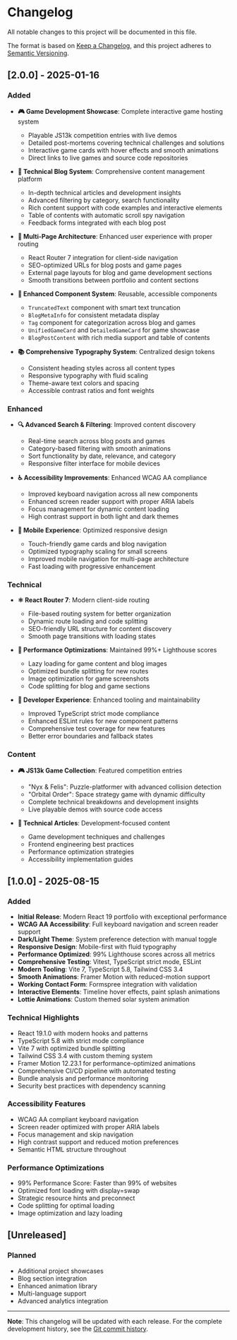 # Changelog

All notable changes to this project will be documented in this file.

The format is based on [Keep a Changelog](https://keepachangelog.com/en/1.0.0/),
and this project adheres to [Semantic Versioning](https://semver.org/spec/v2.0.0.html).

## [2.0.0] - 2025-01-16

### Added

- **🎮 Game Development Showcase**: Complete interactive game hosting system
  - Playable JS13k competition entries with live demos
  - Detailed post-mortems covering technical challenges and solutions
  - Interactive game cards with hover effects and smooth animations
  - Direct links to live games and source code repositories

- **📝 Technical Blog System**: Comprehensive content management platform
  - In-depth technical articles and development insights
  - Advanced filtering by category, search functionality
  - Rich content support with code examples and interactive elements
  - Table of contents with automatic scroll spy navigation
  - Feedback forms integrated with each blog post

- **🚀 Multi-Page Architecture**: Enhanced user experience with proper routing
  - React Router 7 integration for client-side navigation
  - SEO-optimized URLs for blog posts and game pages
  - External page layouts for blog and game development sections
  - Smooth transitions between portfolio and content sections

- **🎨 Enhanced Component System**: Reusable, accessible components
  - `TruncatedText` component with smart text truncation
  - `BlogMetaInfo` for consistent metadata display
  - `Tag` component for categorization across blog and games
  - `UnifiedGameCard` and `DetailedGameCard` for game showcase
  - `BlogPostContent` with rich media support and table of contents

- **📚 Comprehensive Typography System**: Centralized design tokens
  - Consistent heading styles across all content types
  - Responsive typography with fluid scaling
  - Theme-aware text colors and spacing
  - Accessible contrast ratios and font weights

### Enhanced

- **🔍 Advanced Search & Filtering**: Improved content discovery
  - Real-time search across blog posts and games
  - Category-based filtering with smooth animations
  - Sort functionality by date, relevance, and category
  - Responsive filter interface for mobile devices

- **♿ Accessibility Improvements**: Enhanced WCAG AA compliance
  - Improved keyboard navigation across all new components
  - Enhanced screen reader support with proper ARIA labels
  - Focus management for dynamic content loading
  - High contrast support in both light and dark themes

- **📱 Mobile Experience**: Optimized responsive design
  - Touch-friendly game cards and blog navigation
  - Optimized typography scaling for small screens
  - Improved mobile navigation for multi-page architecture
  - Fast loading with progressive enhancement

### Technical

- **⚛️ React Router 7**: Modern client-side routing
  - File-based routing system for better organization
  - Dynamic route loading and code splitting
  - SEO-friendly URL structure for content discovery
  - Smooth page transitions with loading states

- **🎯 Performance Optimizations**: Maintained 99%+ Lighthouse scores
  - Lazy loading for game content and blog images
  - Optimized bundle splitting for new routes
  - Image optimization for game screenshots
  - Code splitting for blog and game sections

- **🔧 Developer Experience**: Enhanced tooling and maintainability
  - Improved TypeScript strict mode compliance
  - Enhanced ESLint rules for new component patterns
  - Comprehensive test coverage for new features
  - Better error boundaries and fallback states

### Content

- **🎮 JS13k Game Collection**: Featured competition entries
  - "Nyx & Felis": Puzzle-platformer with advanced collision detection
  - "Orbital Order": Space strategy game with dynamic difficulty
  - Complete technical breakdowns and development insights
  - Live playable demos with source code access

- **📖 Technical Articles**: Development-focused content
  - Game development techniques and challenges
  - Frontend engineering best practices
  - Performance optimization strategies
  - Accessibility implementation guides

## [1.0.0] - 2025-08-15

### Added

- **Initial Release**: Modern React 19 portfolio with exceptional performance
- **WCAG AA Accessibility**: Full keyboard navigation and screen reader support
- **Dark/Light Theme**: System preference detection with manual toggle
- **Responsive Design**: Mobile-first with fluid typography
- **Performance Optimized**: 99% Lighthouse scores across all metrics
- **Comprehensive Testing**: Vitest, TypeScript strict mode, ESLint
- **Modern Tooling**: Vite 7, TypeScript 5.8, Tailwind CSS 3.4
- **Smooth Animations**: Framer Motion with reduced-motion support
- **Working Contact Form**: Formspree integration with validation
- **Interactive Elements**: Timeline hover effects, paint splash animations
- **Lottie Animations**: Custom themed solar system animation

### Technical Highlights

- React 19.1.0 with modern hooks and patterns
- TypeScript 5.8 with strict mode compliance
- Vite 7 with optimized bundle splitting
- Tailwind CSS 3.4 with custom theming system
- Framer Motion 12.23.1 for performance-optimized animations
- Comprehensive CI/CD pipeline with automated testing
- Bundle analysis and performance monitoring
- Security best practices with dependency scanning

### Accessibility Features

- WCAG AA compliant keyboard navigation
- Screen reader optimized with proper ARIA labels
- Focus management and skip navigation
- High contrast support and reduced motion preferences
- Semantic HTML structure throughout

### Performance Optimizations

- 99% Performance Score: Faster than 99% of websites
- Optimized font loading with display=swap
- Strategic resource hints and preconnect
- Code splitting for optimal loading
- Image optimization and lazy loading

## [Unreleased]

### Planned

- Additional project showcases
- Blog section integration
- Enhanced animation library
- Multi-language support
- Advanced analytics integration

---

**Note**: This changelog will be updated with each release. For the complete development history, see the [Git commit history](https://github.com/aftongauntlett/react-portfolio/commits).
